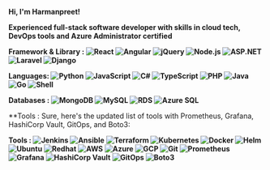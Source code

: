 **Hi, I'm Harmanpreet!**

**Experienced full-stack software developer with skills in cloud tech, DevOps tools and Azure Administrator certified**

**Framework & Library : ![React](https://img.shields.io/badge/-React-blue) ![Angular](https://img.shields.io/badge/-Angular-red) ![jQuery](https://img.shields.io/badge/-jQuery-blue) ![Node.js](https://img.shields.io/badge/-Node.js-green) ![ASP.NET](https://img.shields.io/badge/-ASP.NET-blue) ![Laravel](https://img.shields.io/badge/-Laravel-red) ![Django](https://img.shields.io/badge/-Django-green)**

**Languages: ![Python](https://img.shields.io/badge/-Python-green) ![JavaScript](https://img.shields.io/badge/-JavaScript-yellow) ![C#](https://img.shields.io/badge/-C%23-blue) ![TypeScript](https://img.shields.io/badge/-TypeScript-blue) ![PHP](https://img.shields.io/badge/-PHP-purple) ![Java](https://img.shields.io/badge/-Java-orange) ![Go](https://img.shields.io/badge/-Go-blue) ![Shell](https://img.shields.io/badge/-Shell-brown)**

**Databases : ![MongoDB](https://img.shields.io/badge/-MongoDB-green) ![MySQL](https://img.shields.io/badge/-MySQL-blue) ![RDS](https://img.shields.io/badge/-RDS-orange) ![Azure SQL](https://img.shields.io/badge/-Azure%20SQL-blue)**

**Tools : Sure, here's the updated list of tools with Prometheus, Grafana, HashiCorp Vault, GitOps, and Boto3:

**Tools : ![Jenkins](https://img.shields.io/badge/-Jenkins-red) ![Ansible](https://img.shields.io/badge/-Ansible-blue) ![Terraform](https://img.shields.io/badge/-Terraform-purple) ![Kubernetes](https://img.shields.io/badge/-Kubernetes-blue) ![Docker](https://img.shields.io/badge/-Docker-blue) ![Helm](https://img.shields.io/badge/-Helm-green) ![Ubuntu](https://img.shields.io/badge/-Ubuntu-orange) ![Redhat](https://img.shields.io/badge/-Redhat-red) ![AWS](https://img.shields.io/badge/-AWS-yellow) ![Azure](https://img.shields.io/badge/-Azure-blue) ![GCP](https://img.shields.io/badge/-GCP-blue) ![Git](https://img.shields.io/badge/-Git-brown) ![Prometheus](https://img.shields.io/badge/-Prometheus-brightgreen) ![Grafana](https://img.shields.io/badge/-Grafana-orange) ![HashiCorp Vault](https://img.shields.io/badge/-HashiCorp%20Vault-lightgrey) ![GitOps](https://img.shields.io/badge/-GitOps-green)
![Boto3](https://img.shields.io/badge/-Boto3-blue)**
